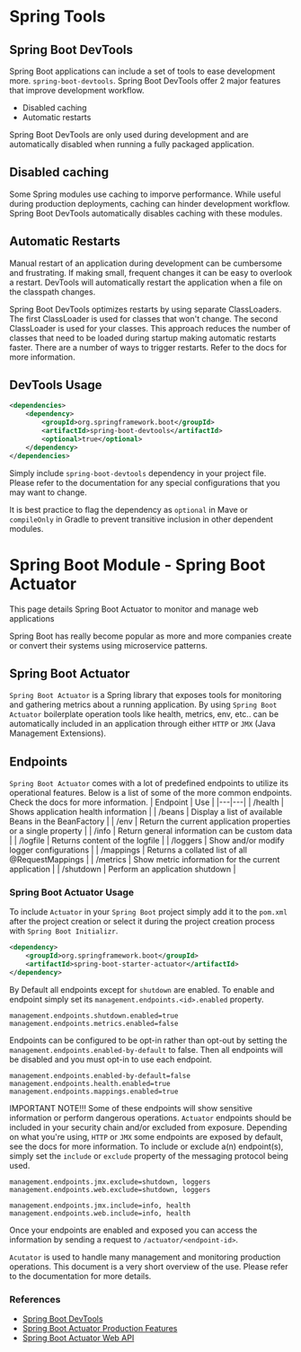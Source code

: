 # Spring Tools

## Spring Boot DevTools

Spring Boot applications can include a set of tools to ease development more. `spring-boot-devtools`. Spring Boot DevTools offer 2 major features that improve development workflow.
- Disabled caching
- Automatic restarts

Spring Boot DevTools are only used during development and are automatically disabled when running a fully packaged application.

## Disabled caching
Some Spring modules use caching to imporve performance. While useful during production deployments, caching can hinder development workflow. Spring Boot DevTools automatically disables caching with these modules.

## Automatic Restarts
Manual restart of an application during development can be cumbersome and frustrating. If making small, frequent changes it can be easy to overlook a restart. DevTools will automatically restart the application when a file on the classpath changes.

Spring Boot DevTools optimizes restarts by using separate ClassLoaders. The first ClassLoader is used for classes that won't change. The second ClassLoader is used for your classes. This approach reduces the number of classes that need to be loaded during startup making automatic restarts faster. There are a number of ways to trigger restarts. Refer to the docs for more information.

## DevTools Usage

```xml
<dependencies>
    <dependency>
        <groupId>org.springframework.boot</groupId>
        <artifactId>spring-boot-devtools</artifactId>
        <optional>true</optional>
    </dependency>
</dependencies>
```

Simply include `spring-boot-devtools` dependency in your project file. Please refer to the documentation for any special configurations that you may want to change.

It is best practice to flag the dependency as `optional` in Mave or `compileOnly` in Gradle to prevent transitive inclusion in other dependent modules.


# Spring Boot Module - Spring Boot Actuator

This page details Spring Boot Actuator to monitor and manage web applications

Spring Boot has really become popular as more and more companies create or convert their systems using microservice patterns.


## Spring Boot Actuator

`Spring Boot Actuator` is a Spring library that exposes tools for monitoring and gathering metrics about a running application. By using `Spring Boot Actuator` boilerplate operation tools like health, metrics, env, etc.. can be automatically included in an application through either `HTTP` or `JMX` (Java Management Extensions).

## Endpoints

`Spring Boot Actuator` comes with a lot of predefined endpoints to utilize its operational features. Below is a list of some of the more common endpoints. Check the docs for more information.
| Endpoint | Use |
|---|---|
| /health | Shows application health information |
| /beans | Display a list of available Beans in the BeanFactory |
| /env | Return the current application properties or a single property |
| /info | Return general information can be custom data |
| /logfile | Returns content of the logfile |
| /loggers | Show and/or modify logger configurations |
| /mappings | Returns a collated list of all @RequestMappings |
| /metrics | Show metric information for the current application |
| /shutdown | Perform an application shutdown |

### Spring Boot Actuator Usage

To include `Actuator` in your `Spring Boot` project simply add it to the `pom.xml` after the project creation or select it during the project creation process with `Spring Boot Initializr`.

```xml
<dependency>
    <groupId>org.springframework.boot</groupId>
    <artifactId>spring-boot-starter-actuator</artifactId>
</dependency>
```

By Default all endpoints except for `shutdown` are enabled. To enable and endpoint simply set its `management.endpoints.<id>.enabled` property.

```properties
management.endpoints.shutdown.enabled=true
management.endpoints.metrics.enabled=false
```

Endpoints can be configured to be opt-in rather than opt-out by setting the `management.endpoints.enabled-by-default` to false. Then all endpoints will be disabled and you must opt-in to use each endpoint.

```properties
management.endpoints.enabled-by-default=false
management.endpoints.health.enabled=true
management.endpoints.mappings.enabled=true
```

IMPORTANT NOTE!!! Some of these endpoints will show sensitive information or perform dangerous operations. `Actuator` endpoints should be included in your security chain and/or excluded from exposure. Depending on what you're using, `HTTP` or `JMX` some endpoints are exposed by default, see the docs for more information. To include or exclude a(n) endpoint(s), simply set the `include` or `exclude` property of the messaging protocol being used.

```properties
management.endpoints.jmx.exclude=shutdown, loggers
management.endpoints.web.exclude=shutdown, loggers

management.endpoints.jmx.include=info, health
management.endpoints.web.include=info, health
```

Once your endpoints are enabled and exposed you can access the information by sending a request to `/actuator/<endpoint-id>`.

`Acutator` is used to handle many management and monitoring production operations. This document is a very short overview of the use. Please refer to the documentation for more details.


### References
- [Spring Boot DevTools](https://docs.spring.io/spring-boot/docs/1.5.16.RELEASE/reference/html/using-boot-devtools.html)
- [Spring Boot Actuator Production Features](https://docs.spring.io/spring-boot/docs/current/reference/html/production-ready-features.html)
- [Spring Boot Actuator Web API](https://docs.spring.io/spring-boot/docs/current/actuator-api/html/)


